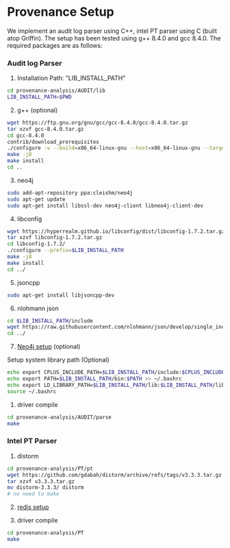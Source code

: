 # Provenance Setup

We implement an audit log parser using C++, intel PT parser using C (built atop Griffin). The setup has been tested using g++ 8.4.0 and gcc 8.4.0. The required packages are as follows:

### Audit log Parser

1. Installation Path: "LIB_INSTALL_PATH"
```bash
cd provenance-analysis/AUDIT/lib
LIB_INSTALL_PATH=$PWD
```

2. g++ (optional)
```bash
wget https://ftp.gnu.org/gnu/gcc/gcc-8.4.0/gcc-8.4.0.tar.gz
tar xzvf gcc-8.4.0.tar.gz
cd gcc-8.4.0
contrib/download_prerequisites
./configure -v --build=x86_64-linux-gnu --host=x86_64-linux-gnu --target=x86_64-linux-gnu --prefix=$LIB_INSTALL_PATH/lib -enable-checking=release --enable-languages=c,c++,fortran --disable-multilib
make -j8
make install
cd ..
```

3. neo4j
```bash
sudo add-apt-repository ppa:cleishm/neo4j
sudo apt-get update
sudo apt-get install libssl-dev neo4j-client libneo4j-client-dev
```

4. libconfig
```bash
wget https://hyperrealm.github.io/libconfig/dist/libconfig-1.7.2.tar.gz
tar xzvf libconfig-1.7.2.tar.gz
cd libconfig-1.7.2/
./configure --prefix=$LIB_INSTALL_PATH
make -j8
make install
cd ../
```

5. jsoncpp
```bash
sudo apt-get install libjsoncpp-dev
```

6. nlohmann json
```bash
cd $LIB_INSTALL_PATH/include
wget https://raw.githubusercontent.com/nlohmann/json/develop/single_include/nlohmann/json.hpp
cd ../
```

7. [Neo4j setup](https://datawookie.dev/blog/2016/09/installing-neo4j-on-ubuntu-16.04) (optional)

Setup system library path (Optional)
```bash
echo export CPLUS_INCLUDE_PATH=$LIB_INSTALL_PATH/include:$CPLUS_INCLUDE_PATH >> ~/.bashrc
echo export PATH=$LIB_INSTALL_PATH/bin:$PATH >> ~/.bashrc
echo export LD_LIBRARY_PATH=$LIB_INSTALL_PATH/lib:$LIB_INSTALL_PATH/lib64:$LD_LIBRARY_PATH >> ~/.bashrc
source ~/.bashrc
```

1. driver compile
```bash
cd provenance-analysis/AUDIT/parse
make
```

### Intel PT Parser

1. distorm
```bash
cd provenance-analysis/PT/pt
wget https://github.com/gdabah/distorm/archive/refs/tags/v3.3.3.tar.gz
tar xzvf v3.3.3.tar.gz
mv distorm-3.3.3/ distorm
# no need to make
```

2. [redis setup](../provenance-analysis/PT/redis/README.md)

3. driver compile
```bash
cd provenance-analysis/PT
make
```